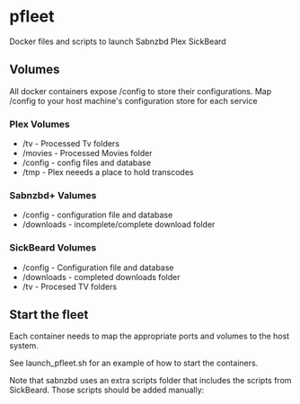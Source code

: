 pfleet
======

Docker files and scripts to launch Sabnzbd Plex SickBeard

## Volumes

All docker containers expose /config to store their configurations.  Map /config to your host machine's configuration store for each service

### Plex Volumes

* /tv - Processed Tv folders
* /movies - Processed Movies folder
* /config - config files and database
* /tmp - Plex neeeds a place to hold transcodes

### Sabnzbd+ Valumes
* /config - configuration file and database
* /downloads - incomplete/complete download folder

### SickBeard Volumes

* /config - Configuration file and database
* /downloads - completed downloads folder
* /tv - Procesed TV folders 

## Start the fleet 

Each container needs to map the appropriate ports and volumes to the host system.

See launch_pfleet.sh for an example of how to start the containers.

Note that sabnzbd uses an extra scripts folder that includes the scripts from SickBeard.  Those scripts should be added manually:
